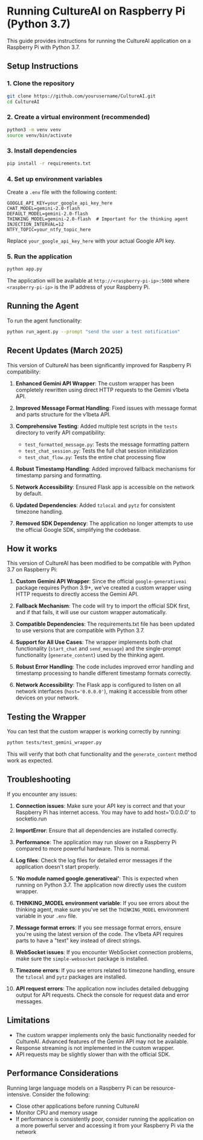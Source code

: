 # Running CultureAI on Raspberry Pi (Python 3.7)

This guide provides instructions for running the CultureAI application on a Raspberry Pi with Python 3.7.

## Setup Instructions

### 1. Clone the repository

```bash
git clone https://github.com/yourusername/CultureAI.git
cd CultureAI
```

### 2. Create a virtual environment (recommended)

```bash
python3 -m venv venv
source venv/bin/activate
```

### 3. Install dependencies

```bash
pip install -r requirements.txt
```

### 4. Set up environment variables

Create a `.env` file with the following content:

```
GOOGLE_API_KEY=your_google_api_key_here
CHAT_MODEL=gemini-2.0-flash
DEFAULT_MODEL=gemini-2.0-flash
THINKING_MODEL=gemini-2.0-flash  # Important for the thinking agent
INJECTION_INTERVAL=12
NTFY_TOPIC=your_ntfy_topic_here
```

Replace `your_google_api_key_here` with your actual Google API key.

### 5. Run the application

```bash
python app.py
```

The application will be available at `http://<raspberry-pi-ip>:5000` where `<raspberry-pi-ip>` is the IP address of your Raspberry Pi.

## Running the Agent

To run the agent functionality:

```bash
python run_agent.py --prompt "send the user a test notification"
```

## Recent Updates (March 2025)

This version of CultureAI has been significantly improved for Raspberry Pi compatibility:

1. **Enhanced Gemini API Wrapper**: The custom wrapper has been completely rewritten using direct HTTP requests to the Gemini v1beta API.

2. **Improved Message Format Handling**: Fixed issues with message format and parts structure for the v1beta API.

3. **Comprehensive Testing**: Added multiple test scripts in the `tests` directory to verify API compatibility:
   - `test_formatted_message.py`: Tests the message formatting pattern
   - `test_chat_session.py`: Tests the full chat session initialization
   - `test_chat_flow.py`: Tests the entire chat processing flow

4. **Robust Timestamp Handling**: Added improved fallback mechanisms for timestamp parsing and formatting.

5. **Network Accessibility**: Ensured Flask app is accessible on the network by default.

6. **Updated Dependencies**: Added `tzlocal` and `pytz` for consistent timezone handling.

7. **Removed SDK Dependency**: The application no longer attempts to use the official Google SDK, simplifying the codebase.

## How it works

This version of CultureAI has been modified to be compatible with Python 3.7 on Raspberry Pi:

1. **Custom Gemini API Wrapper**: Since the official `google-generativeai` package requires Python 3.9+, we've created a custom wrapper using HTTP requests to directly access the Gemini API.

2. **Fallback Mechanism**: The code will try to import the official SDK first, and if that fails, it will use our custom wrapper automatically.

3. **Compatible Dependencies**: The requirements.txt file has been updated to use versions that are compatible with Python 3.7.

4. **Support for All Use Cases**: The wrapper implements both chat functionality (`start_chat` and `send_message`) and the single-prompt functionality (`generate_content`) used by the thinking agent.

5. **Robust Error Handling**: The code includes improved error handling and timestamp processing to handle different timestamp formats correctly.

6. **Network Accessibility**: The Flask app is configured to listen on all network interfaces (`host='0.0.0.0'`), making it accessible from other devices on your network.

## Testing the Wrapper

You can test that the custom wrapper is working correctly by running:

```bash
python tests/test_gemini_wrapper.py
```

This will verify that both chat functionality and the `generate_content` method work as expected.

## Troubleshooting

If you encounter any issues:

1. **Connection issues**: Make sure your API key is correct and that your Raspberry Pi has internet access. You may have to add host='0.0.0.0' to socketio.run

2. **ImportError**: Ensure that all dependencies are installed correctly.

3. **Performance**: The application may run slower on a Raspberry Pi compared to more powerful hardware. This is normal.

4. **Log files**: Check the log files for detailed error messages if the application doesn't start properly.

5. **'No module named google.generativeai'**: This is expected when running on Python 3.7. The application now directly uses the custom wrapper.

6. **THINKING_MODEL environment variable**: If you see errors about the thinking agent, make sure you've set the `THINKING_MODEL` environment variable in your `.env` file.

7. **Message format errors**: If you see message format errors, ensure you're using the latest version of the code. The v1beta API requires parts to have a "text" key instead of direct strings.

8. **WebSocket issues**: If you encounter WebSocket connection problems, make sure the `simple-websocket` package is installed.

9. **Timezone errors**: If you see errors related to timezone handling, ensure the `tzlocal` and `pytz` packages are installed.

10. **API request errors**: The application now includes detailed debugging output for API requests. Check the console for request data and error messages.

## Limitations

- The custom wrapper implements only the basic functionality needed for CultureAI. Advanced features of the Gemini API may not be available.
- Response streaming is not implemented in the custom wrapper.
- API requests may be slightly slower than with the official SDK.

## Performance Considerations

Running large language models on a Raspberry Pi can be resource-intensive. Consider the following:

- Close other applications before running CultureAI
- Monitor CPU and memory usage
- If performance is consistently poor, consider running the application on a more powerful server and accessing it from your Raspberry Pi via the network
